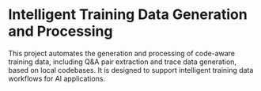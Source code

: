# Intelligent Training Data Generation and Processing

This project automates the generation and processing of code-aware training data, including Q&A pair extraction and trace data generation, based on local codebases. It is designed to support intelligent training data workflows for AI applications.